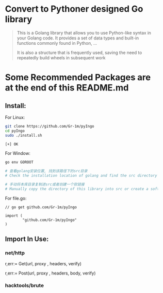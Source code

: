 
# Convert to Pythoner designed Go library

> This is a Golang library that allows you to use Python-like syntax in your Golang code.
> It provides a set of data types and built-in functions commonly found in Python, …
>
> It is also a structure that is frequently used, saving the need to repeatedly build wheels in subsequent work

# Some Recommended Packages are at the end of this README.md


## Install:

For Linux: 
```bash
git clone https://github.com/Gr-1m/pyIngo
cd pyIngo
sudo ./install.sh

[+] OK
```

For Window:
```powershell
go env GOROOT

# 查看golang安装位置, 找到该路径下的src目录
# Check the installation location of golang and find the src directory under that path

# 手动将本库目录复制进src或者创建一个软链接
# Manually copy the directory of this library into src or create a soft link
```

For file.go:
```golang
// go get github.com/Gr-1m/pyIngo

import (
        "github.com/Gr-1m/pyIngo"
)
```


## Import In Use:


### net/http

r,err:= Get(url, proxy , headers, verify)

r,err:= Post(url, proxy , headers, body, verify)



### hacktools/brute

